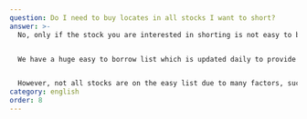 ```yaml
---
question: Do I need to buy locates in all stocks I want to short?
answer: >-
  No, only if the stock you are interested in shorting is not easy to borrow.


  We have a huge easy to borrow list which is updated daily to provide our traders with the best shorting opportunities.


  However, not all stocks are on the easy list due to many factors, such stocks are known as hard to borrow and will require a locate before shorting.
category: english
order: 8
---
```

